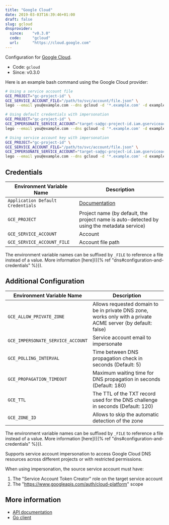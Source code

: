 ```yaml
---
title: "Google Cloud"
date: 2019-03-03T16:39:46+01:00
draft: false
slug: gcloud
dnsprovider:
  since:    "v0.3.0"
  code:     "gcloud"
  url:      "https://cloud.google.com"
---
```


<!-- THIS DOCUMENTATION IS AUTO-GENERATED. PLEASE DO NOT EDIT. -->
<!-- providers/dns/gcloud/gcloud.toml -->
<!-- THIS DOCUMENTATION IS AUTO-GENERATED. PLEASE DO NOT EDIT. -->


Configuration for [Google Cloud](https://cloud.google.com).


<!--more-->

- Code: `gcloud`
- Since: v0.3.0


Here is an example bash command using the Google Cloud provider:

```bash
# Using a service account file
GCE_PROJECT="gc-project-id" \
GCE_SERVICE_ACCOUNT_FILE="/path/to/svc/account/file.json" \
lego --email you@example.com --dns gcloud -d '*.example.com' -d example.com run

# Using default credentials with impersonation
GCE_PROJECT="gc-project-id" \
GCE_IMPERSONATE_SERVICE_ACCOUNT="target-sa@gc-project-id.iam.gserviceaccount.com" \
lego --email you@example.com --dns gcloud -d '*.example.com' -d example.com run

# Using service account key with impersonation
GCE_PROJECT="gc-project-id" \
GCE_SERVICE_ACCOUNT_FILE="/path/to/svc/account/file.json" \
GCE_IMPERSONATE_SERVICE_ACCOUNT="target-sa@gc-project-id.iam.gserviceaccount.com" \
lego --email you@example.com --dns gcloud -d '*.example.com' -d example.com run
```




## Credentials

| Environment Variable Name | Description |
|-----------------------|-------------|
| `Application Default Credentials` | [Documentation](https://cloud.google.com/docs/authentication/production#providing_credentials_to_your_application) |
| `GCE_PROJECT` | Project name (by default, the project name is auto-detected by using the metadata service) |
| `GCE_SERVICE_ACCOUNT` | Account |
| `GCE_SERVICE_ACCOUNT_FILE` | Account file path |

The environment variable names can be suffixed by `_FILE` to reference a file instead of a value.
More information [here]({{% ref "dns#configuration-and-credentials" %}}).


## Additional Configuration

| Environment Variable Name | Description |
|--------------------------------|-------------|
| `GCE_ALLOW_PRIVATE_ZONE` | Allows requested domain to be in private DNS zone, works only with a private ACME server (by default: false) |
| `GCE_IMPERSONATE_SERVICE_ACCOUNT` | Service account email to impersonate |
| `GCE_POLLING_INTERVAL` | Time between DNS propagation check in seconds (Default: 5) |
| `GCE_PROPAGATION_TIMEOUT` | Maximum waiting time for DNS propagation in seconds (Default: 180) |
| `GCE_TTL` | The TTL of the TXT record used for the DNS challenge in seconds (Default: 120) |
| `GCE_ZONE_ID` | Allows to skip the automatic detection of the zone |

The environment variable names can be suffixed by `_FILE` to reference a file instead of a value.
More information [here]({{% ref "dns#configuration-and-credentials" %}}).

Supports service account impersonation to access Google Cloud DNS resources across different projects or with restricted permissions.

When using impersonation, the source service account must have:
1. The "Service Account Token Creator" role on the target service account
2. The "https://www.googleapis.com/auth/cloud-platform" scope



## More information

- [API documentation](https://cloud.google.com/dns/api/v1/)
- [Go client](https://github.com/googleapis/google-api-go-client)

<!-- THIS DOCUMENTATION IS AUTO-GENERATED. PLEASE DO NOT EDIT. -->
<!-- providers/dns/gcloud/gcloud.toml -->
<!-- THIS DOCUMENTATION IS AUTO-GENERATED. PLEASE DO NOT EDIT. -->
